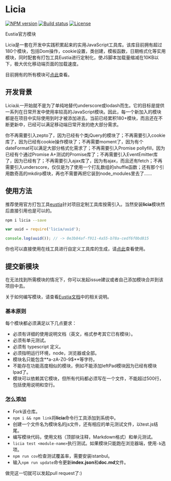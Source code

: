 # Licia

[![NPM version][npm-image]][npm-url]
[![Build status][travis-image]][travis-url]
[![License][license-image]][npm-url]

[npm-image]: https://img.shields.io/npm/v/licia.svg
[npm-url]: https://npmjs.org/package/licia
[travis-image]: https://img.shields.io/travis/liriliri/licia.svg
[travis-url]: https://travis-ci.org/liriliri/licia
[license-image]: https://img.shields.io/npm/l/licia.svg

Eustia官方模块

Licia是一套在开发中实践积累起来的实用JavaScript工具库。该库目前拥有超过180个模块，包括Dom操作，cookie设置，类创建，模板函数，日期格式化等实用模块，同时配套有打包工具Eustia进行定制化，使JS脚本加载量缩减在10KB以下，极大优化移动端页面的加载速度。

目前拥有的所有模块可[点此](https://eustia.liriliri.io/module_cn.html)查看。

## 开发背景

Licia从一开始就不是为了单纯地替代underscore或lodash而生。它的目标是提供一系列在日常开发中使用率较高的JavaScript模块。因此，每一个新加入的模块都是在项目中实际使用到时才被添加进去。当前已经累积180+模块，而且还在不断更新中，已经可以满足移动端日常开发的绝大部分需求。

你不再需要引入zepto了，因为已经有个类jQuery的模块了；不再需要引入cookie库了，因为已经有cookie操作模块了；不再需要moment了，因为有个dateFormat可以满足大部分格式化需求了；不再需要引入Promise pollyfill，因为已经有个通过Promise A+测试的Promise库了；不再需要引入EventEmitter库了，因为已经有了；不再需要引入ajax库了，因为有ajax，而且还有fetch；不再需要引入underscore，仅仅是为了使用一个打乱数组的shuffle函数；还有那个引用数奇高的mkdirp模块，再也不需要再把它装到node_modules里去了……

## 使用方法

推荐使用官方打包工具[eustia](https://eustia.liriliri.io/)针对项目定制工具库按需引入。当然安装**licia**模块然后直接引用也是可以的。

```bash
npm i licia --save
```

```javascript
var uuid = require('licia/uuid');

console.log(uuid()); // -> 0e3b84af-f911-4a55-b78a-cedf6f0bd815
```

你也可以直接使用在线工具进行自定义工具库的生成，请[点此](https://eustia.liriliri.io/builder.html)查看使用。

## 提交新模块

在无法找到所需模块的情况下，你可以发起issue建议或者自己添加模块合并到该项目中去。

关于如何编写模块，请查看[Eustia文档](https://eustia.liriliri.io/docs.html#create-module)中的相关说明。

### 基本原则

每个模块都必须满足以下几点要求：

* 必须有详细的使用说明文档（英文，格式参考其它已有模块）。
* 必须有单元测试。
* 必须有 typescript 定义。
* 必须指明运行环境，node，浏览器或全部。
* 模块名只能包含**a-zA-Z0-9$**等字符。
* 不能存在功能高度相似的模块，例如不能添加leftPad模块因为已经有模块lpad了。
* 模块可以依赖其它模块，但所有代码都必须写在一个文件，不能超过500行，包括使用说明和空行。

### 怎么添加

* Fork该仓库。
* `npm i && npm link`将**licia**命令行工具添加到系统中。
* 创建一个文件名为模块名的js文件，还有相应的单元测试文件，以test.js结尾。
* 编写模块代码，使用文档（顶部块注释，Markdown格式）和单元测试。
* `licia test <module-name>`执行测试。如果模块只能跑在浏览器端，使用`-b`选项。
* `npm run cov`检查测试覆盖率，需要安装istanbul。
* 输入`npm run update`命令更新**index.json**和**doc.md**文件。

做完这一切就可以发起pull request了:)
